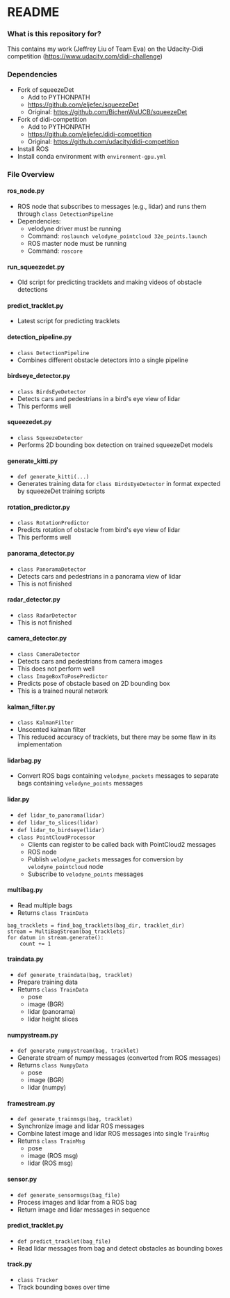 # README #

### What is this repository for? ###

This contains my work (Jeffrey Liu of Team Eva) on the Udacity-Didi competition (https://www.udacity.com/didi-challenge)

### Dependencies

- Fork of squeezeDet
    - Add to PYTHONPATH
    - https://github.com/eljefec/squeezeDet
    - Original: https://github.com/BichenWuUCB/squeezeDet
- Fork of didi-competition
    - Add to PYTHONPATH
    - https://github.com/eljefec/didi-competition
    - Original: https://github.com/udacity/didi-competition
- Install ROS
- Install conda environment with `environment-gpu.yml`

### File Overview

#### ros_node.py
- ROS node that subscribes to messages (e.g., lidar) and runs them through `class DetectionPipeline`
- Dependencies:
    - velodyne driver must be running
    - Command: `roslaunch velodyne_pointcloud 32e_points.launch`
    - ROS master node must be running
    - Command: `roscore`
#### run_squeezedet.py
- Old script for predicting tracklets and making videos of obstacle detections
#### predict_tracklet.py
- Latest script for predicting tracklets
#### detection_pipeline.py
- `class DetectionPipeline`
- Combines different obstacle detectors into a single pipeline
#### birdseye_detector.py
- `class BirdsEyeDetector`
- Detects cars and pedestrians in a bird's eye view of lidar
- This performs well
#### squeezedet.py
- `class SqueezeDetector`
- Performs 2D bounding box detection on trained squeezeDet models
#### generate_kitti.py
- `def generate_kitti(...)`
- Generates training data for `class BirdsEyeDetector` in format expected by squeezeDet training scripts
#### rotation_predictor.py
- `class RotationPredictor`
- Predicts rotation of obstacle from bird's eye view of lidar
- This performs well
#### panorama_detector.py
- `class PanoramaDetector`
- Detects cars and pedestrians in a panorama view of lidar
- This is not finished
#### radar_detector.py
- `class RadarDetector`
- This is not finished
#### camera_detector.py
- `class CameraDetector`
- Detects cars and pedestrians from camera images
- This does not perform well
- `class ImageBoxToPosePredictor`
- Predicts pose of obstacle based on 2D bounding box
- This is a trained neural network
#### kalman_filter.py
- `class KalmanFilter`
- Unscented kalman filter
- This reduced accuracy of tracklets, but there may be some flaw in its implementation
#### lidarbag.py
- Convert ROS bags containing `velodyne_packets` messages to separate bags containing `velodyne_points` messages
#### lidar.py
- `def lidar_to_panorama(lidar)`
- `def lidar_to_slices(lidar)`
- `def lidar_to_birdseye(lidar)`
- `class PointCloudProcessor`
    - Clients can register to be called back with PointCloud2 messages
    - ROS node
    - Publish `velodyne_packets` messages for conversion by `velodyne_pointcloud` node
    - Subscribe to `velodyne_points` messages
#### multibag.py
- Read multiple bags
- Returns `class TrainData`
```
bag_tracklets = find_bag_tracklets(bag_dir, tracklet_dir)
stream = MultiBagStream(bag_tracklets)
for datum in stream.generate():
    count += 1
```
#### traindata.py
- `def generate_traindata(bag, tracklet)`
- Prepare training data
- Returns `class TrainData`
    - pose
    - image (BGR)
    - lidar (panorama)
    - lidar height slices
#### numpystream.py
- `def generate_numpystream(bag, tracklet)`
- Generate stream of numpy messages (converted from ROS messages)
- Returns `class NumpyData`
    - pose
    - image (BGR)
    - lidar (numpy)
#### framestream.py
- `def generate_trainmsgs(bag, tracklet)`
- Synchronize image and lidar ROS messages
- Combine latest image and lidar ROS messages into single `TrainMsg`
- Returns `class TrainMsg`
    - pose
    - image (ROS msg)
    - lidar (ROS msg)
#### sensor.py
- `def generate_sensormsgs(bag_file)`
- Process images and lidar from a ROS bag
- Return image and lidar messages in sequence
#### predict_tracklet.py
- `def predict_tracklet(bag_file)`
- Read lidar messages from bag and detect obstacles as bounding boxes
#### track.py
- `class Tracker`
- Track bounding boxes over time
